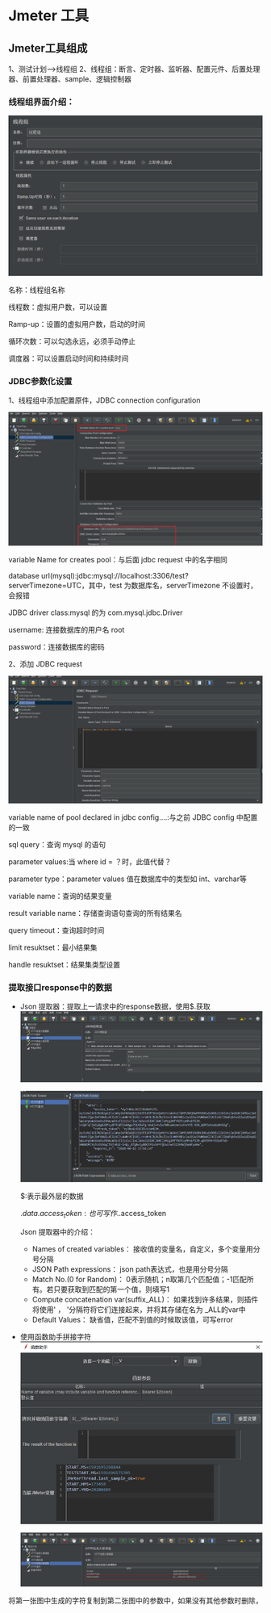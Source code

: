 # Jmeter 工具

## Jmeter工具组成
1、测试计划-->线程组
2、线程组：断言、定时器、监听器、配置元件、后置处理器、前置处理器、sample、逻辑控制器

### 线程组界面介绍：

![线程组](../images/线程组.png)

名称：线程组名称

线程数：虚拟用户数，可以设置

Ramp-up：设置的虚拟用户数，启动的时间

循环次数：可以勾选永远，必须手动停止

调度器：可以设置启动时间和持续时间

### JDBC参数化设置

1、线程组中添加配置原件，JDBC connection configuration

![jdbc](../images/jdbc.png)

variable Name for creates pool：与后面 jdbc request 中的名字相同

database url(mysql):jdbc:mysql://localhost:3306/test?serverTimezone=UTC，其中，test 为数据库名，serverTimezone 不设置时，会报错

JDBC driver class:mysql 的为 com.mysql.jdbc.Driver

username: 连接数据库的用户名 root

password：连接数据库的密码

2、添加 JDBC request

![jdbcrequest](../images/jdbcrequest.png)

variable name of pool declared in jdbc config....:与之前 JDBC config 中配置的一致

sql query：查询 mysql 的语句

parameter values:当 where id = ？时，此值代替？

parameter type：parameter values 值在数据库中的类型如 int、varchar等

variable name：查询的结果变量

result variable name：存储查询语句查询的所有结果名

query timeout：查询超时时间

limit resuktset：最小结果集

handle resuktset：结果集类型设置



### 提取接口response中的数据
+ Json 提取器：提取上一请求中的response数据，使用$.获取
	![Json](../images/json提取器.png)
	
	![Json response](../images/response.png)
	
	$:表示最外层的数据
	
	$.data.access_token:也可写作$..access_token
	
	Json 提取器中的介绍：
	
	+ Names of created variables： 接收值的变量名，自定义，多个变量用分号分隔  
	+ JSON Path expressions：  json path表达式，也是用分号分隔  
	+ Match No.(0 for Random)： 0表示随机；n取第几个匹配值；-1匹配所有。若只要获取到匹配的第一个值，则填写1 
	+ Compute concatenation var(suffix_ALL)： 如果找到许多结果，则插件将使用' ， '分隔符将它们连接起来，并将其存储在名为<variable name> _ALL的var中 
	+ Default Values： 缺省值，匹配不到值的时候取该值，可写error 
	
+ 使用函数助手拼接字符
	![函数助手](../images/函数助手拼接字符.png)
	
	![拼接字符](../images/拼接字符.png)
	
将第一张图中生成的字符复制到第二张图中的参数中，如果没有其他参数时删除，
  


